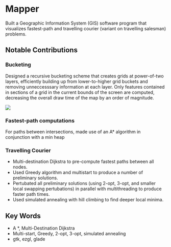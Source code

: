 # Mapper

Built a Geographic Information System (GIS) software program that visualizes fastest-path and travelling courier (variant on travelling salesman) problems.

## Notable Contributions

### Bucketing
Designed a recursive bucketing scheme that creates grids at power-of-two layers, efficiently building up from lower-to-higher grid buckets and removing unneccesssary information at each layer. Only features contained in sections of a grid in the current bounds of the screen are computed, decreasing the overall draw time of the map by an order of magnitude.

![](https://github.com/Evelyn-he/Mapper/blob/main/grid_lines.gif)

### Fastest-path computations
For paths between intersections, made use of an A* algorithm in conjunction with a min heap

### Travelling Courier

* Multi-destination Dijkstra to pre-compute fastest paths between all nodes.
* Used Greedy algorithm and multistart to produce a number of preliminary solutions.
* Pertubated all preliminary solutions (using 2-opt, 3-opt, and smaller local swapping pertubations) in parallel with multithreading to produce faster path times.
* Used simulated annealing with hill climbing to find deeper local minima. 

## Key Words
* A *, Multi-Destination Dijkstra 
* Multi-start, Greedy, 2-opt, 3-opt, simulated annealing
* gtk, ezgl, glade

